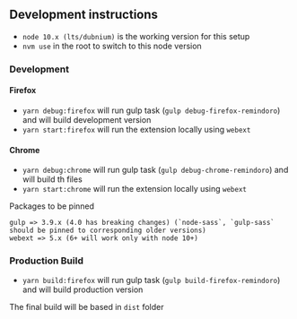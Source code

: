 ## Development instructions

- `node 10.x (lts/dubnium)` is the working version for this setup
- `nvm use` in the root to switch to this node version

### Development

#### Firefox

- `yarn debug:firefox` will run gulp task (`gulp debug-firefox-remindoro`) and will build development version
- `yarn start:firefox` will run the extension locally using `webext`

#### Chrome

- `yarn debug:chrome` will run gulp task (`gulp debug-chrome-remindoro`) and will build th files
- `yarn start:chrome` will run the extension locally using `webext`

Packages to be pinned 
```
gulp => 3.9.x (4.0 has breaking changes) (`node-sass`, `gulp-sass` should be pinned to corresponding older versions)
webext => 5.x (6+ will work only with node 10+)
```

### Production Build

- `yarn build:firefox` will run gulp task (`gulp build-firefox-remindoro`) and will build production version

The final build will be based in `dist` folder
